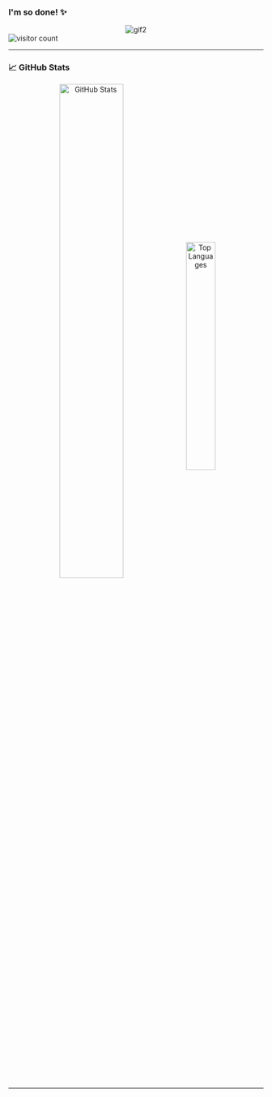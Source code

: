 ### I'm so done! ✨

<div align="center">
  <img src="https://github.com/C-loud-Nine/C-loud-Nine/assets/104518333/cf01fcfa-8ad7-4662-8498-c368265c81de" alt="gif2">
</div>

<div align="left">
  <img src="https://visitor-badge.laobi.icu/badge?page_id=C-loud-Nine" alt="visitor count"/>
</div>

---


### 📈 GitHub Stats

<div align="center">
  <img align="center" src="https://github-readme-stats.vercel.app/api?username=C-loud-Nine&show_icons=true&theme=github_dark&show_icons=true&v=11" width="50%" alt="GitHub Stats" />
<img align="center" src="https://github-readme-stats.vercel.app/api/top-langs/?username=C-loud-Nine&hide=HTML&langs_count=8&layout=compact&theme=github_dark&border_radius=10&size_weight=0.5&count_weight=0.5&exclude_repo=github-readme-stats&v=11" width="34%" alt="Top Languages" />
<br><br>

---

